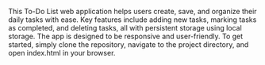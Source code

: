 This To-Do List web application helps users create, save, and organize their daily tasks with ease. Key features include adding new tasks, marking tasks as completed, and deleting tasks, all with persistent storage using local storage. The app is designed to be responsive and user-friendly. To get started, simply clone the repository, navigate to the project directory, and open index.html in your browser.
